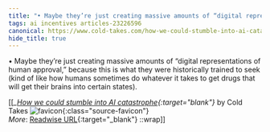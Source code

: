 ```yaml
---
title: "• Maybe they’re just creating massive amounts of “digital representations ..."
tags: ai incentives articles-23226596
canonical: https://www.cold-takes.com/how-we-could-stumble-into-ai-catastrophe/
hide_title: true
---
```


•   Maybe they’re just creating massive amounts of “digital representations of human approval,” because this is what they were historically trained to seek (kind of like how humans sometimes do whatever it takes to get drugs that will get their brains into certain states).


[[<cite>_[How we could stumble into AI catastrophe](https://www.cold-takes.com/how-we-could-stumble-into-ai-catastrophe/){:target="_blank"}_</cite> by Cold Takes ![favicon](https://s2.googleusercontent.com/s2/favicons?domain=www.cold-takes.com){:class="source-favicon"}<br>
_More_: [Readwise URL](https://readwise.io/open/455437205){:target="_blank"}
::wrap]]